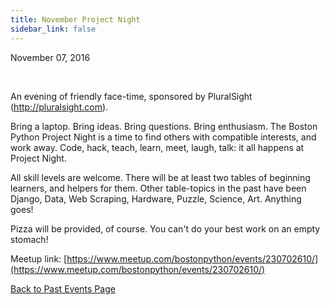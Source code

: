 ```yaml
---
title: November Project Night
sidebar_link: false
---
```


November 07, 2016


   

An evening of friendly face-time, sponsored by PluralSight (http://pluralsight.com).

Bring a laptop. Bring ideas. Bring questions. Bring enthusiasm. The Boston Python Project Night is a time to find others with compatible interests, and work away. Code, hack, teach, learn, meet, laugh, talk: it all happens at Project Night.

All skill levels are welcome. There will be at least two tables of beginning learners, and helpers for them. Other table-topics in the past have been Django, Data, Web Scraping, Hardware, Puzzle, Science, Art. Anything goes!

Pizza will be provided, of course. You can't do your best work on an empty stomach!


Meetup link: [https://www.meetup.com/bostonpython/events/230702610/](https://www.meetup.com/bostonpython/events/230702610/)

[Back to Past Events Page](index.md)